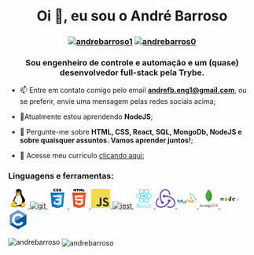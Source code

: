 <h1 align="center">Oi 👋, eu sou o André Barroso</h1>
<h3 align="center">
<p align="center">
<a href="https://linkedin.com/in/andrebarroso1" target="blank"><img align="center" src="https://raw.githubusercontent.com/rahuldkjain/github-profile-readme-generator/master/src/images/icons/Social/linked-in-alt.svg" alt="andrebarroso1" height="30" width="40" /></a>
<a href="https://instagram.com/andrebarros0" target="blank"><img align="center" src="https://raw.githubusercontent.com/rahuldkjain/github-profile-readme-generator/master/src/images/icons/Social/instagram.svg" alt="andrebarros0" height="30" width="40" /></a>
</p></h3>
<h3 align="center">Sou engenheiro de controle e automação e um (quase) desenvolvedor full-stack pela Trybe.</h3>

- 📫 Entre em contato comigo pelo email **andrefb.eng1@gmail.com**, ou se preferir, envie uma mensagem pelas redes sociais acima;

- 🌱Atualmente estou aprendendo **NodeJS**;

- 💬 Pergunte-me sobre **HTML, CSS, React, SQL, MongoDb, NodeJS e sobre quaisquer assuntos. Vamos aprender juntos!**;

- 📄 Acesse meu currículo [clicando aqui](https://gitconnected.com/andrebarroso/resume);

<h3 align="left">Linguagens e ferramentas:</h3>
<p align="left"> <a href="https://www.linux.org/" target="_blank"> <img src="https://raw.githubusercontent.com/devicons/devicon/master/icons/linux/linux-original.svg" alt="linux" width="40" height="40"/> </a> <a href="https://git-scm.com/" target="_blank"> <img src="https://www.vectorlogo.zone/logos/git-scm/git-scm-icon.svg" alt="git" width="40" height="40"/> </a> <a href="https://www.w3schools.com/css/" target="_blank"> <img src="https://raw.githubusercontent.com/devicons/devicon/master/icons/css3/css3-original-wordmark.svg" alt="css3" width="40" height="40"/> </a> <a href="https://www.w3.org/html/" target="_blank"> <img src="https://raw.githubusercontent.com/devicons/devicon/master/icons/html5/html5-original-wordmark.svg" alt="html5" width="40" height="40"/> </a> <a href="https://developer.mozilla.org/en-US/docs/Web/JavaScript" target="_blank"> <img src="https://raw.githubusercontent.com/devicons/devicon/master/icons/javascript/javascript-original.svg" alt="javascript" width="40" height="40"/> </a> <a href="https://jestjs.io" target="_blank"> <img src="https://www.vectorlogo.zone/logos/jestjsio/jestjsio-icon.svg" alt="jest" width="40" height="40"/> </a> <a href="https://reactjs.org/" target="_blank"> <img src="https://raw.githubusercontent.com/devicons/devicon/master/icons/react/react-original-wordmark.svg" alt="react" width="40" height="40"/> </a> <a href="https://redux.js.org" target="_blank"> <img src="https://raw.githubusercontent.com/devicons/devicon/master/icons/redux/redux-original.svg" alt="redux" width="40" height="40"/> </a> <a href="https://www.mysql.com/" target="_blank"> <img src="https://raw.githubusercontent.com/devicons/devicon/master/icons/mysql/mysql-original-wordmark.svg" alt="mysql" width="40" height="40"/> </a><a href="https://www.mongodb.com/" target="_blank"> <img src="https://raw.githubusercontent.com/devicons/devicon/master/icons/mongodb/mongodb-original-wordmark.svg" alt="mongodb" width="40" height="40"/> </a>  <a href="https://nodejs.org" target="_blank"> <img src="https://raw.githubusercontent.com/devicons/devicon/master/icons/nodejs/nodejs-original-wordmark.svg" alt="nodejs" width="40" height="40"/> </a> <a href="https://www.cprogramming.com/" target="_blank"> <img src="https://raw.githubusercontent.com/devicons/devicon/master/icons/c/c-original.svg" alt="c" width="40" height="40"/> </a> </p>

<p><img align="left" src="https://github-readme-stats.vercel.app/api/top-langs?username=andrebarroso&show_icons=true&locale=en&layout=compact" alt="andrebarroso" /></p>

<p>&nbsp;<img align="center" src="https://github-readme-stats.vercel.app/api?username=andrebarroso&show_icons=true&locale=en" alt="andrebarroso" /></p>
